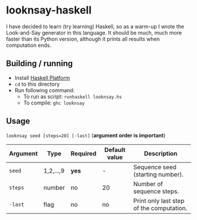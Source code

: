 looknsay-haskell
================

I have decided to learn (try learning) Haskell, so as a warm-up I wrote the Look-and-Say generator in this language.
It should be much, much more faster than its Python version, although it prints all results when computation ends.

Building / running
------------------

 -  Install [Haskell Platform](http://www.haskell.org/platform/)
 -  `cd` to this directory
 -  Run following command:
    -  To run as script: `runhaskell looknsay.hs`
    -  To compile: `ghc looknsay`

Usage
-----

`looknsay seed [steps=20] [-last]` (**argument order is important**)

Argument | Type      | Required | Default value | Description
---------|-----------|----------|---------------|------------
`seed`   | 1,2,...,9 | **yes**  | -             | Sequence seed (starting number).
`steps`  | number    | no       | 20            | Number of sequence steps.
`-last`  | flag      | no       | no            | Print only last step of the computation.